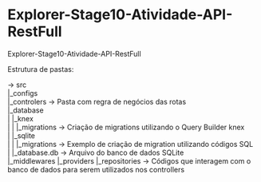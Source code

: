 # Explorer-Stage10-Atividade-API-RestFull
Explorer-Stage10-Atividade-API-RestFull

Estrutura de pastas:

->  src  
    |_configs  
    |_controlers -> Pasta com regra de negócios das rotas  
    |_database  
    |  |_knex  
    |  |    |_migrations -> Criação de migrations utilizando o Query Builder knex  
    |  |_sqlite  
    |  |    |_migrations -> Exemplo de criação de migration utilizando códigos SQL  
    |  |_database.db -> Arquivo do banco de dados SQLite  
    |_middlewares
    |_providers
    |_repositories -> Códigos que interagem com o banco de dados para serem utilizados nos controllers
